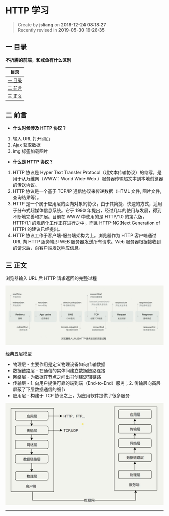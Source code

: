 HTTP 学习
===

> Create by **jsliang** on **2018-12-24 08:18:27**  
> Recently revised in **2019-05-30 19:26:35**

## <a name="chapter-one" id="chapter-one">一 目录</a>

**不折腾的前端，和咸鱼有什么区别**

| 目录 |                                                                             
| --- | 
| [一 目录](#chapter-one) | 
| [二 前言](#chapter-two) |
| [三 正文](#chapter-three) |

## <a name="chapter-two" id="chapter-two">二 前言</a>



* **什么时候涉及 HTTP 协议？**

1. 输入 URL 打开网页
2. Ajax 获取数据
3. img 标签加载图片

* **什么是 HTTP 协议？**

1. HTTP 协议是 Hyper Text Transfer Protocol（超文本传输协议）的缩写，是用于从万维网（WWW：World Wide Web ）服务器传输超文本到本地浏览器的传送协议。
2. HTTP 协议是一个基于 TCP/IP 通信协议来传递数据（HTML 文件, 图片文件, 查询结果等）。
3. HTTP 是一个属于应用层的面向对象的协议，由于其简捷、快速的方式，适用于分布式超媒体信息系统。它于 1990 年提出，经过几年的使用与发展，得到不断地完善和扩展。目前在 WWW 中使用的是 HTTP/1.0 的第六版，HTTP/1.1 的规范化工作正在进行之中，而且 HTTP-NG(Next Generation of HTTP) 的建议已经提出。
4. HTTP 协议工作于客户端-服务端架构为上。浏览器作为 HTTP 客户端通过 URL 向 HTTP 服务端即 WEB 服务器发送所有请求。Web 服务器根据接收到的请求后，向客户端发送响应信息。


## <a name="chapter-three" id="chapter-three">三 正文</a>



浏览器输入 URL 后 HTTP 请求返回的完整过程

![图](../../public-repertory/img/other-http-1.png)

经典五层模型

* 物理层 - 主要作用是定义物理设备如何传输数据
* 数据链路层 - 在通信的实体间建立数据链路连接
* 网络层 - 为数据在节点之间出书创建逻辑链路
* 传输层 - 1. 向用户提供可靠的端到端（End-to-End）服务；2. 传输层向高层屏蔽了下层数据通信的细节
* 应用层 - 构建于 TCP 协议之上，为应用软件提供了很多服务

![图](../../public-repertory/img/other-http-2.png)

---



